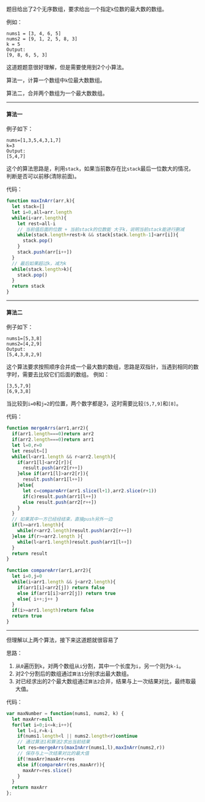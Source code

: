 题目给出了2个无序数组，要求给出一个指定`k`位数的最大数的数组。

例如：
```
nums1 = [3, 4, 6, 5]
nums2 = [9, 1, 2, 5, 8, 3]
k = 5
Output:
[9, 8, 6, 5, 3]
```

这道题题意很好理解，但是需要使用到2个小算法。

算法一，计算一个数组中`k`位最大数数组。

算法二，合并两个数组为一个最大数数组。

-------

#### 算法一

例子如下：

```
nums=[1,3,5,4,3,1,7]
k=3
Output:
[5,4,7]
```
这个的算法思路是，利用`stack`，如果当前数存在比`stack`最后一位数大的情况，判断是否可以前移(清除前面)。

代码：
```js
function maxInArr(arr,k){
  let stack=[]
  let i=0,all=arr.length
  while(i<arr.length){
    let rest=all-i
    // 当前值后面的位数 + 当前stack的位数能 大于k，说明当前stack能进行删减
    while(stack.length+rest>k && stack[stack.length-1]<arr[i]){
      stack.pop()
    }
    stack.push(arr[i++])
  }
  // 最后如果超过k，减为k
  while(stack.length>k){
    stack.pop()
  }
  return stack
}
```

-----

#### 算法二

例子如下：

```
nums1=[5,3,8]
nums2=[4,2,9]
Output:
[5,4,3,8,2,9]
```

这个算法要求按照顺序合并成一个最大数的数组，思路是双指针，当遇到相同的数字时，需要去比较它们后面的数组。
例如：
```
[3,5,7,9]
[6,9,3,8]
````
当比较到`i=0`和`j=2`的位置，两个数字都是3，这时需要比较`[5,7,9]`和`[8]`。


代码：
```js
function mergeArrs(arr1,arr2){
  if(arr1.length===0)return arr2
  if(arr2.length===0)return arr1
  let l=0,r=0
  let result=[]
  while(l<arr1.length && r<arr2.length){
    if(arr1[l]<arr2[r]){
      result.push(arr2[r++])
    }else if(arr1[l]>arr2[r]){
      result.push(arr1[l++])
    }else{
      let c=compareArr(arr1.slice(l+1),arr2.slice(r+1))
      if(c)result.push(arr1[l++])
      else result.push(arr2[r++])
    }
  }
  // 如果其中一方已经经结束，直接push另外一边
  if(l>=arr1.length){
    while(r<arr2.length)result.push(arr2[r++])
  }else if(r>=arr2.length ){
    while(l<arr1.length)result.push(arr1[l++])
  }
  return result
}
  
function compareArr(arr1,arr2){
  let i=0,j=0
  while(i<arr1.length && j<arr2.length){
    if(arr1[i]<arr2[j]) return false
    else if(arr1[i]>arr2[j]) return true
    else{ i++;j++ }
  }   
  if(i>=arr1.length)return false
  return true
}
```

----

但理解以上两个算法，接下来这道题就很容易了

思路：
1. 从`0`遍历到`k`，对两个数组从`i`分割，其中一个长度为`i`，另一个则为`k-i`。
2. 对2个分割后的数组通过`算法1`分别求出最大数组。
3. 对已经求出的2个最大数组通过`算法2`合并，结果与上一次结果对比，最终取最大值。

代码：
```js
var maxNumber = function(nums1, nums2, k) {
  let maxArr=null
  for(let i=0;i<=k;i++){
    let l=i,r=k-i
    if(nums1.length<l || nums2.length<r)continue
    // 通过算法1和算法2求出当前结果
    let res=mergeArrs(maxInArr(nums1,l),maxInArr(nums2,r))
    // 保存与上一次结果对比的最大值
    if(!maxArr)maxArr=res
    else if(compareArr(res,maxArr)){
      maxArr=res.slice()
    }
  }
  return maxArr
};
```